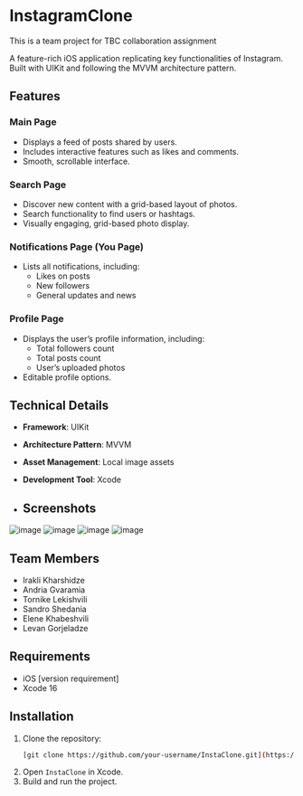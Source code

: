 # InstagramClone
This is a team project for TBC collaboration assignment

A feature-rich iOS application replicating key functionalities of Instagram. Built with UIKit and following the MVVM architecture pattern.

## Features

### Main Page
- Displays a feed of posts shared by users.  
- Includes interactive features such as likes and comments.  
- Smooth, scrollable interface.

### Search Page
- Discover new content with a grid-based layout of photos.  
- Search functionality to find users or hashtags.  
- Visually engaging, grid-based photo display.

### Notifications Page (You Page)
- Lists all notifications, including:  
  - Likes on posts  
  - New followers  
  - General updates and news

### Profile Page
- Displays the user’s profile information, including:  
  - Total followers count  
  - Total posts count  
  - User’s uploaded photos  
- Editable profile options.

## Technical Details
- **Framework**: UIKit
- **Architecture Pattern**: MVVM
- **Asset Management**: Local image assets
- **Development Tool**: Xcode

- ## Screenshots
![image](https://github.com/user-attachments/assets/7c4908ac-2b8b-4c47-b68b-d0d7750ec100)
![image](https://github.com/user-attachments/assets/ab615a6a-96cf-411e-9070-ad296723773e)
![image](https://github.com/user-attachments/assets/0625b16e-2903-4ce4-b539-f294a21cf472)
![image](https://github.com/user-attachments/assets/73b7c215-8c72-44f8-9ebd-19d66d7694f3)


## Team Members
- Irakli Kharshidze
- Andria Gvaramia
- Tornike Lekishvili
- Sandro Shedania
- Elene Khabeshvili
- Levan Gorjeladze

## Requirements
- iOS [version requirement]
- Xcode 16

## Installation
1. Clone the repository:
   ```bash
   [git clone https://github.com/your-username/InstaClone.git](https://github.com/Irakli66/InstagramClone.git)
   ```
2. Open `InstaClone` in Xcode.
3. Build and run the project.


